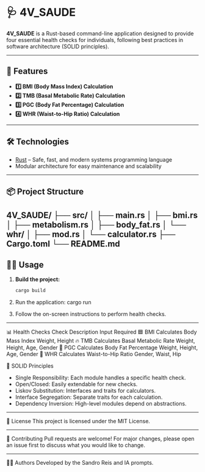 # 🩺 4V_SAUDE

**4V_SAUDE** is a Rust-based command-line application designed to provide four essential health checks for individuals, following best practices in software architecture (SOLID principles).

---

## 🚀 Features

- **1️⃣ BMI (Body Mass Index) Calculation**
- **2️⃣ TMB (Basal Metabolic Rate) Calculation**
- **3️⃣ PGC (Body Fat Percentage) Calculation**
- **4️⃣ WHR (Waist-to-Hip Ratio) Calculation**

---

## 🛠️ Technologies

- [Rust](https://www.rust-lang.org/) – Safe, fast, and modern systems programming language
- Modular architecture for easy maintenance and scalability

---

## 📦 Project Structure
4V_SAUDE/ ├── src/ │ ├── main.rs │ ├── bmi.rs │ ├── metabolism.rs │ ├── body_fat.rs │ └── whr/ │ ├── mod.rs │ └── calculator.rs ├── Cargo.toml └── README.md
---

## 🧑‍💻 Usage

1. **Build the project:**
   ```sh
   cargo build

2. Run the application:
   cargo run

3. Follow the on-screen instructions to perform health checks.
_ _ _ 

📊 Health Checks
Check	Description	Input Required
🟦 BMI	Calculates Body Mass Index	Weight, Height
🔥 TMB	Calculates Basal Metabolic Rate	Weight, Height, Age, Gender
🧮 PGC	Calculates Body Fat Percentage	Weight, Height, Age, Gender
📏 WHR	Calculates Waist-to-Hip Ratio	Gender, Waist, Hip

🧩 SOLID Principles

* Single Responsibility: Each module handles a specific health check.
* Open/Closed: Easily extendable for new checks.
* Liskov Substitution: Interfaces and traits for calculators.
* Interface Segregation: Separate traits for each calculation.
* Dependency Inversion: High-level modules depend on abstractions.
_ _ _

📃 License
This project is licensed under the MIT License.
_ _ _

🤝 Contributing
Pull requests are welcome! For major changes, please open an issue first to discuss what you would like to change.
_ _ _

👨‍⚕️ Authors
Developed by the Sandro Reis and IA prompts.
